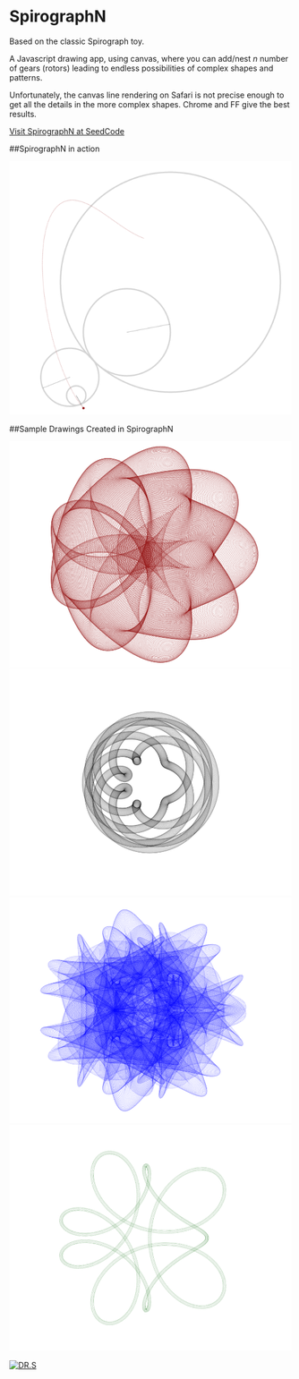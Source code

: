 # SpirographN
Based on the classic Spirograph toy.

A Javascript drawing app, using canvas, where you can add/nest *n* number of gears (rotors) leading to endless possibilities of complex shapes and patterns.

Unfortunately, the canvas line rendering on Safari is not precise enough to get all the details in the more complex shapes. Chrome and FF give the best results.

[Visit SpirographN at SeedCode](http://seedcode.com/SpirographN/sgn.html)

##SpirographN in action

[![truelove](img/drawing.png)](img/drawing.png)

##Sample Drawings Created in SpirographN

[![truelove](img/truelove.png)](img/truelove.png)
[![habitrail](img/habitrail.png)](img/habitrail.png)
[![puffesfish](img/pufferfish.png)](img/pufferfish.png)
[![puffesfish](img/tubular.png)](img/tubular.png)

[![DR.S](https://img.youtube.com/vi/-IYaftepO-s/0.jpg)](https://youtu.be/-IYaftepO-s)

